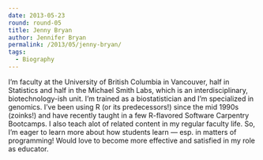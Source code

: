 ```yaml
---
date: 2013-05-23
round: round-05
title: Jenny Bryan
author: Jennifer Bryan
permalink: /2013/05/jenny-bryan/
tags:
  - Biography
---
```

I&#8217;m faculty at the University of British Columbia in Vancouver, half in Statistics and half in the Michael Smith Labs, which is an interdisciplinary, biotechnology-ish unit. I&#8217;m trained as a biostatistician and I&#8217;m specialized in genomics. I&#8217;ve been using R (or its predecessors!) since the mid 1990s (zoinks!) and have recently taught in a few R-flavored Software Carpentry Bootcamps. I also teach alot of related content in my regular faculty life. So, I&#8217;m eager to learn more about how students learn &#8212; esp. in matters of programming! Would love to become more effective and satisfied in my role as educator.
